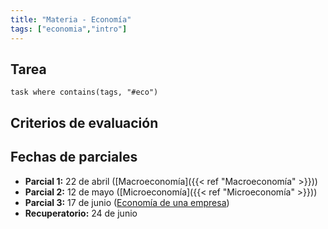 ```yaml
---
title: "Materia - Economía"
tags: ["economia","intro"]
---
```

## Tarea
```dataview
task where contains(tags, "#eco")
```
## Criterios  de evaluación
## Fechas de parciales
- **Parcial 1:** 22 de abril ([Macroeconomía]({{< ref "Macroeconomía" >}}))
- **Parcial 2:** 12 de mayo ([Microeconomía]({{< ref "Microeconomía" >}}))
- **Parcial 3:** 17 de junio ([Economía de una empresa](#))
- **Recuperatorio:** 24 de junio